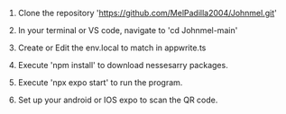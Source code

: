 1. Clone the repository 'https://github.com/MelPadilla2004/Johnmel.git'

2. In your terminal or VS code, navigate to 'cd Johnmel-main' 

3. Create or Edit the env.local to match in appwrite.ts

4. Execute 'npm install' to download nessesarry packages.

5. Execute 'npx expo start' to run the program.

6. Set up your android or IOS expo to scan the QR code.
